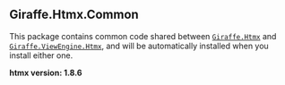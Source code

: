 ## Giraffe.Htmx.Common

This package contains common code shared between [`Giraffe.Htmx`](https://www.nuget.org/packages/Giraffe.Htmx) and [`Giraffe.ViewEngine.Htmx`](https://www.nuget.org/packages/Giraffe.ViewEngine.Htmx), and will be automatically installed when you install either one.

**htmx version: 1.8.6**
